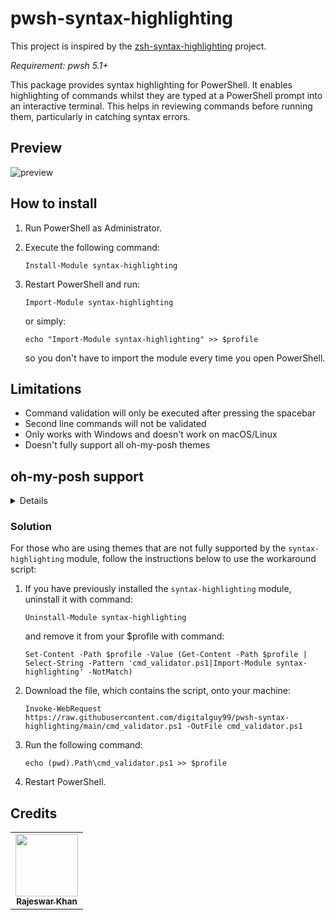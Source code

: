 # pwsh-syntax-highlighting
This project is inspired by the [zsh-syntax-highlighting](https://github.com/zsh-users/zsh-syntax-highlighting "Fish shell like syntax highlighting for Zsh") project.

*Requirement: pwsh 5.1+*

This package provides syntax highlighting for PowerShell. 
It enables highlighting of commands whilst they are typed at a PowerShell prompt into an interactive terminal. 
This helps in reviewing commands before running them, particularly in catching syntax errors.

## Preview

![preview](https://urlzs.com/fiWmK)

## How to install

1. Run PowerShell as Administrator.

2. Execute the following command:

    ```pwsh
    Install-Module syntax-highlighting
    ```
 
3. Restart PowerShell and run:

   ```pwsh
   Import-Module syntax-highlighting
   ```
   
   or simply:
   
   ```pwsh
   echo "Import-Module syntax-highlighting" >> $profile
   ```
   
   so you don't have to import the module every time you open PowerShell.
   
 ## Limitations
 
- Command validation will only be executed after pressing the spacebar
- Second line commands will not be validated 
- Only works with Windows and doesn't work on macOS/Linux
- Doesn't fully support all oh-my-posh themes

## oh-my-posh support

<details>
    
| Theme  | Full Support |
| ------------- | ------------- |
| agnoster  | ✅  |
| agnosterplus  | ✅  |
| aliens  | ✅  |
| amro  | ✅  |
| atomic  | ✅  |
| atomicBit  | ✅  |
| avit  | ✅  |
| blueish  | ✅  |
| blue-owl  | ✅  |
| bubbles  | ✅  |
| bubblesextra  | ✅  |
| bubblesline  | ✅  |
| capr4n  | ❌  |
| cert  | ✅  |
| cinnamon  | ✅  |
| clean-detailed  | ✅  |
| cloud-native-azure  | ❌  |
| craver  | ✅  |
| darkblood  | ✅  |
| default  | ✅  |
| di4am0nd  | ❌  |
| dracula  | ✅  |
| emodipt  | ✅  |
| festivetech  | ✅  |
| fish  | ❌  |
| free-ukraine  | ❌  |
| gmay  | ✅  |
| grandpa-style  | ✅  |
| half-life  | ✅  |
| honukai  | ✅  |
| hotstick.minimal  | ✅  |
| hunk  | ✅  |
| huvix  | ✅  |
| if_tea  | ❌  |
| iterm2  | ✅  |
| jandedobbeleer  | ✅  |
| jblab_2021  | ✅  |
| jonnychipz  | ✅  |
| jtracey93  | ✅  |
| jv_sitecorian  | ✅  |
| kali  | ❌  |
| lambda  | ✅  |
| lambdageneration  | ✅  |
| larserikfinholt  | ✅  |
| M365Princess  | ✅  |
| marcduiker  | ✅  |
| markbull  | ✅  |
| material  | ✅  |
| microverse-power  | ✅  |
| mojada  | ✅  |
| montys  | ❌  |
| mt  | ✅  |
| negligible  | ✅  |
| night-owl  | ✅  |
| nordtron  | ❌  |
| nu4a  | ❌  |
| paradox  | ✅  |
| pararussel  | ✅  |
| patriksvensson  | ✅  |
| peru  | ❌  |
| pixelrobots  | ✅  |
| plague  | ✅  |
| powerlevel10k_classic  | ✅  |
| powerlevel10k_lean  | ✅  |
| powerlevel10k_modern  | ✅  |
| powerlevel10k_rainbow  | ✅  |
| powerline  | ❌  |
| probua.minimal  | ❌  |
| pure  | ❌  |
| remk  | ✅  |
| robbyrussel  | ✅  |
| rudolfs-dark  | ❌  |
| rudolfs-light  | ❌  |
| slim  | ✅  |
| slimfat  | ❌  |
| smoothie  | ✅  |
| sonicboom_dark  | ✅  |
| sonicboom_light  | ✅  |
| sorin  | ✅  |
| space  | ✅  |
| spaceship  | ✅  |
| star  | ✅  |
| stelbent.minimal  | ✅  |
| takuya  | ❌  |
| thecyberden  | ❌  |
| the-unnamed  | ❌  |
| tiwahu  | ❌  |
| tonybaloney  | ✅  |
| unicorn  | ✅  |
| velvet  | ❌  |
| wopian  | ✅  |
| xtoys  | ✅  |
| ys  | ✅  |
| zash  | ✅  |
    
</details>

### Solution

For those who are using themes that are not fully supported by the `syntax-highlighting` module, follow the instructions
below to use the workaround script:

1. If you have previously installed the `syntax-highlighting` module, uninstall it with command:

   ```pwsh
   Uninstall-Module syntax-highlighting
   ```
   
   and remove it from your $profile with command:
   
   ```pwsh
   Set-Content -Path $profile -Value (Get-Content -Path $profile | Select-String -Pattern 'cmd_validator.ps1|Import-Module syntax-highlighting' -NotMatch)
   ```
   
2. Download the file, which contains the script, onto your machine:

    ```pwsh
    Invoke-WebRequest https://raw.githubusercontent.com/digitalguy99/pwsh-syntax-highlighting/main/cmd_validator.ps1 -OutFile cmd_validator.ps1
    ```
    
3. Run the following command:
    
   ```pwsh
   echo (pwd).Path\cmd_validator.ps1 >> $profile
   ```

4. Restart PowerShell.

## Credits

<table>
  <tr>
    <td align="center"><a href="https://www.linkedin.com/in/rajeswarkhan/" target="_blank"><img src="https://media-exp1.licdn.com/dms/image/C4D03AQHgpVP7ohT_ZQ/profile-displayphoto-shrink_800_800/0/1516901471017?e=1665619200&v=beta&t=FcscyswT5V0YnGczJPCU-t_TfmylFeFyvhM8eVUKf78" width="100px;" alt=""/><br /><sub><b>Rajeswar Khan</b></sub></a><br /></td>
  </tr>
</table>
